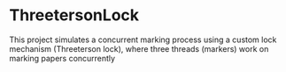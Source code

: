 # ThreetersonLock
This project simulates a concurrent marking process using a custom lock mechanism (Threeterson lock), where three threads (markers) work on marking papers concurrently
